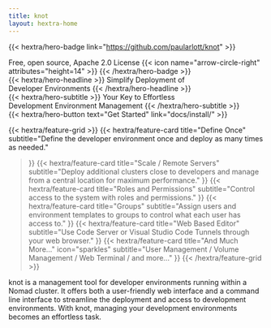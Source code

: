 ```yaml
---
title: knot
layout: hextra-home
---
```


{{< hextra/hero-badge link="https://github.com/paularlott/knot" >}}
  <div class="hx-w-2 hx-h-2 hx-rounded-full hx-bg-primary-400"></div>
  <span>Free, open source, Apache 2.0 License</span>
  {{< icon name="arrow-circle-right" attributes="height=14" >}}
{{< /hextra/hero-badge >}}

<div class="hx-mt-6 hx-mb-6">
{{< hextra/hero-headline >}}
  Simplify Deployment of&nbsp;<br class="sm:block hidden" />Developer Environments
{{< /hextra/hero-headline >}}
</div>

<div class="hx-mb-12">
{{< hextra/hero-subtitle >}}
  Your Key to Effortless&nbsp;<br class="sm:block hidden" />Development Environment Management
{{< /hextra/hero-subtitle >}}
</div>

<div class="hx-mb-6">
{{< hextra/hero-button text="Get Started" link="docs/install/" >}}
</div>

<div class="hx-mt-6"></div>

{{< hextra/feature-grid >}}
  {{< hextra/feature-card
    title="Define Once"
    subtitle="Define the developer environment once and deploy as many times as needed."
  >}}
  {{< hextra/feature-card
    title="Scale / Remote Servers"
    subtitle="Deploy additional clusters close to developers and manage from a central location for maximum performance."
  >}}
  {{< hextra/feature-card
    title="Roles and Permissions"
    subtitle="Control access to the system with roles and permissions."
  >}}
  {{< hextra/feature-card
    title="Groups"
    subtitle="Assign users and environment templates to groups to control what each user has access to."
  >}}
  {{< hextra/feature-card
    title="Web Based Editor"
    subtitle="Use Code Server or Visual Studio Code Tunnels through your web browser."
  >}}
  {{< hextra/feature-card
    title="And Much More..."
    icon="sparkles"
    subtitle="User Management / Volume Management / Web Terminal / and more..."
  >}}
{{< /hextra/feature-grid >}}

<div class="hx-mt-6">
knot is a management tool for developer environments running within a Nomad cluster. It offers both a user-friendly web interface and a command line interface to streamline the deployment and access to development environments. With knot, managing your development environments becomes an effortless task.
</div>
